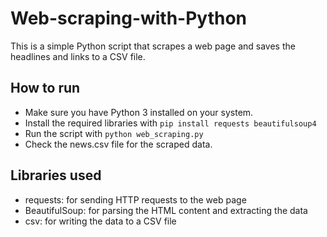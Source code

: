 # Web-scraping-with-Python
This is a simple Python script that scrapes a web page and saves the headlines and links to a CSV file.


## How to run

- Make sure you have Python 3 installed on your system.
- Install the required libraries with `pip install requests beautifulsoup4`
- Run the script with `python web_scraping.py`
- Check the news.csv file for the scraped data.

## Libraries used

- requests: for sending HTTP requests to the web page
- BeautifulSoup: for parsing the HTML content and extracting the data
- csv: for writing the data to a CSV file
